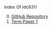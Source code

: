 Index Of idc631/

0. [GitHub Repository](https://github.com/DhruvaSambrani/idc631)
1. [Term Paper 1](termpaper1)
